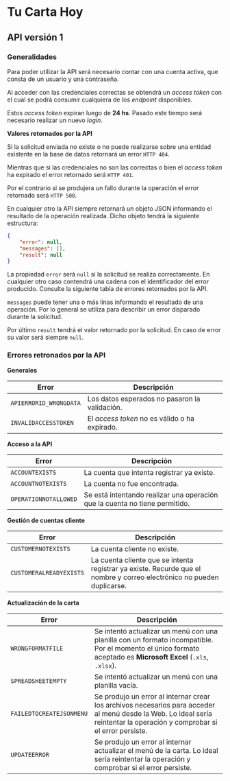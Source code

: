 # Tu Carta Hoy

## API versión 1

### Generalidades

Para poder utilizar la API será necesario contar con una cuenta activa, que consta de un usuario y una contraseña.

Al acceder con las credenciales correctas se obtendrá un *access token* con el cual se podrá consumir cualquiera de los *endpoint* disponibles.

Estos *access token* expiran luego de **24 hs**. Pasado este tiempo será necesario realizar un nuevo *login*.

**Valores retornados por la API**

Si la solicitud enviada no existe o no puede realizarse sobre una entidad existente en la base de datos retornará un error `HTTP 404`.

Mientras que si las credenciales no son las correctas o bien el *access token* ha expirado el error retornado será `HTTP 401`.

Por el contrario si se produjera un fallo durante la operación el error retornado será `HTTP 500`.

En cualquier otro la API siempre retornará un objeto JSON informando el resultado de la operación realizada. Dicho objeto tendrá la siguiente estructura:

```json
{
    "error": null,
    "messages": [],
    "result": null
}
```

La propiedad `error` será `null` si la solicitud se realiza correctamente. En cualquier otro caso contendrá una cadena con el identificador del error producido. Consulte la siguiente tabla de errores retornados por la API.

`messages` puede tener una o más línas informando el resultado de una operación. Por lo general se utiliza para describir un error disparado durante la solicitud.

Por último `result` tendrá el valor retornado por la solicitud. En caso de error su valor será siempre `null`.

### Errores retronados por la API

**Generales**

| Error | Descripción |
|-------|-------------|
|`APIERRORID_WRONGDATA`|Los datos esperados no pasaron la validación.|
|`INVALIDACCESSTOKEN`|El *access token* no es válido o ha expirado.|

**Acceso a la API**

| Error | Descripción |
|-------|-------------|
|`ACCOUNTEXISTS`|La cuenta que intenta registrar ya existe.|
|`ACCOUNTNOTEXISTS`|La cuenta no fue encontrada.|
|`OPERATIONNOTALLOWED`|Se está intentando realizar una operación que la cuenta no tiene permitido.|

**Gestión de cuentas cliente**

| Error | Descripción |
|-------|-------------|
|`CUSTOMERNOTEXISTS`|La cuenta cliente no existe.|
|`CUSTOMERALREADYEXISTS`|La cuenta cliente que se intenta registrar ya existe. Recurde que el nombre y correo electrónico no pueden duplicarse.|

**Actualización de la carta**

| Error | Descripción |
|-------|-------------|
|`WRONGFORMATFILE`|Se intentó actualizar un menú con una planilla con un formato incompatible. Por el momento el único formato aceptado es **Microsoft Excel** (`.xls`, `.xlsx`).|
|`SPREADSHEETEMPTY`|Se intentó actualizar un menú con una planilla vacía.|
|`FAILEDTOCREATEJSONMENU`|Se produjo un error al internar crear los archivos necesarios para acceder al menú desde la Web. Lo ideal sería reintentar la operación y comprobar si el error persiste.|
|`UPDATEERROR`|Se produjo un error al internar actualizar el menú de la carta. Lo ideal sería reintentar la operación y comprobar si el error persiste.|
